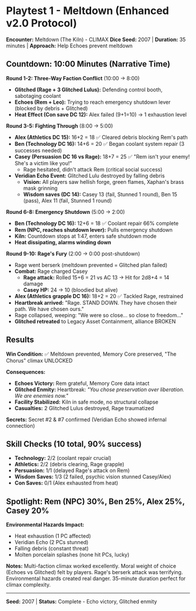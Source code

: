 # Playtest 1 - Meltdown (Enhanced v2.0 Protocol)

**Encounter:** Meltdown (The Kiln) - CLIMAX
**Dice Seed:** 2007 | **Duration:** 35 minutes | **Approach:** Help Echoes prevent meltdown

## Countdown: 10:00 Minutes (Narrative Time)

**Round 1-2: Three-Way Faction Conflict** (10:00 → 8:00)
- **Glitched (Rage + 3 Glitched Lulus):** Defending control booth, sabotaging coolant
- **Echoes (Rem + Leo):** Trying to reach emergency shutdown lever (blocked by debris + Glitched)
- **Heat Effect (Con save DC 12):** Alex failed (9+1=10) → 1 exhaustion level

**Round 3-5: Fighting Through** (8:00 → 5:00)
- **Alex (Athletics DC 15):** 16+2 = 18 ✅ Cleared debris blocking Rem's path
- **Ben (Technology DC 16):** 14+6 = 20 ✅ Began coolant system repair (3 successes needed)
- **Casey (Persuasion DC 16 vs Rage):** 18+7 = 25 ✅ "Rem isn't your enemy! She's a victim like you!"
  - Rage hesitated, didn't attack Rem (critical social success)
- **Veridian Echo Event:** Glitched Lulu destroyed by falling debris
  - **Vision:** All players saw hellish forge, green flames, Xaphan's brass mask grinning
  - **Wisdom saves (DC 14):** Casey 13 (fail, Stunned 1 round), Ben 15 (pass), Alex 11 (fail, Stunned 1 round)

**Round 6-8: Emergency Shutdown** (5:00 → 2:00)
- **Ben (Technology DC 16):** 12+6 = 18 ✅ Coolant repair 66% complete
- **Rem (NPC, reaches shutdown lever):** Pulls emergency shutdown
- **Kiln:** Countdown stops at 1:47, enters safe shutdown mode
- **Heat dissipating, alarms winding down**

**Round 9-10: Rage's Fury** (2:00 → 0:00 post-shutdown)
- Rage went berserk (meltdown prevented = Glitched plan failed)
- **Combat:** Rage charged Casey
  - **Rage attack:** Rolled 15+6 = 21 vs AC 13 → Hit for 2d8+4 = 14 damage
  - **Casey HP:** 24 → 10 (bloodied but alive)
- **Alex (Athletics grapple DC 16):** 18+2 = 20 ✅ Tackled Rage, restrained
- **Heartbreak arrived:** "Rage. STAND DOWN. They have chosen their path. We have chosen ours."
- Rage collapsed, weeping: "We were so close... so close to freedom..."
- **Glitched retreated** to Legacy Asset Containment, alliance BROKEN

## Results
**Win Condition:** ✅ Meltdown prevented, Memory Core preserved, "The Chorus" climax UNLOCKED

**Consequences:**
- **Echoes Victory:** Rem grateful, Memory Core data intact
- **Glitched Enmity:** Heartbreak: *"You chose preservation over liberation. We are enemies now."*
- **Facility Stabilized:** Kiln in safe mode, no structural collapse
- **Casualties:** 2 Glitched Lulus destroyed, Rage traumatized

**Secrets:** Secret #2 & #7 confirmed (Veridian Echo showed infernal connection)

## Skill Checks (10 total, 90% success)
- **Technology:** 2/2 (coolant repair crucial)
- **Athletics:** 2/2 (debris clearing, Rage grapple)
- **Persuasion:** 1/1 (delayed Rage's attack on Rem)
- **Wisdom Saves:** 1/3 (2 failed, psychic vision stunned Casey/Alex)
- **Con Saves:** 0/1 (Alex exhausted from heat)

## Spotlight: Rem (NPC) 30%, Ben 25%, Alex 25%, Casey 20%

**Environmental Hazards Impact:**
- Heat exhaustion (1 PC affected)
- Veridian Echo (2 PCs stunned)
- Falling debris (constant threat)
- Molten porcelain splashes (none hit PCs, lucky)

**Notes:** Multi-faction climax worked excellently. Moral weight of choice (Echoes vs Glitched) felt by players. Rage's berserk attack was terrifying. Environmental hazards created real danger. 35-minute duration perfect for climax complexity.

---
**Seed:** 2007 | **Status:** Complete - Echo victory, Glitched enmity
